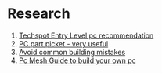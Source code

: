 # Research

1. [Techspot Entry Level pc recommendation](https://www.techspot.com/guides/buying/page3.html)
2. [PC part picket - very useful](https://pcpartpicker.com/list/)
3. [Avoid common building mistakes](https://www.pcworld.com/article/2049100/components/how-to-avoid-common-pc-building-mistakes.html)
4. [Pc Mesh Guide to build your own pc](https://www.pcmech.com/article/build-your-own-pc-guide/)
